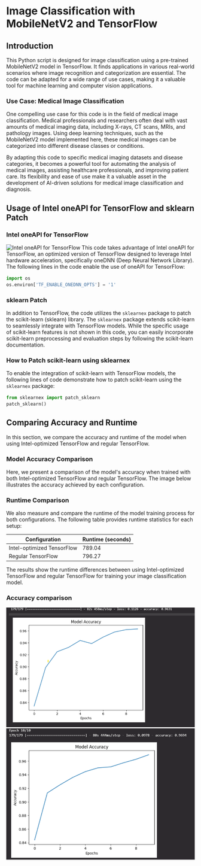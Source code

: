 # Image Classification with MobileNetV2 and TensorFlow

## Introduction

This Python script is designed for image classification using a pre-trained MobileNetV2 model in TensorFlow. It finds applications in various real-world scenarios where image recognition and categorization are essential. The code can be adapted for a wide range of use cases, making it a valuable tool for machine learning and computer vision applications.

### Use Case: Medical Image Classification

One compelling use case for this code is in the field of medical image classification. Medical professionals and researchers often deal with vast amounts of medical imaging data, including X-rays, CT scans, MRIs, and pathology images. Using deep learning techniques, such as the MobileNetV2 model implemented here, these medical images can be categorized into different disease classes or conditions.

By adapting this code to specific medical imaging datasets and disease categories, it becomes a powerful tool for automating the analysis of medical images, assisting healthcare professionals, and improving patient care. Its flexibility and ease of use make it a valuable asset in the development of AI-driven solutions for medical image classification and diagnosis.

## Usage of Intel oneAPI for TensorFlow and sklearn Patch

### Intel oneAPI for TensorFlow
![Intel oneAPI for TensorFlow](https://user-images.githubusercontent.com/104119642/225605322-bf599380-9eea-4a8c-beb8-0b4ec467efd9.png)
This code takes advantage of Intel oneAPI for TensorFlow, an optimized version of TensorFlow designed to leverage Intel hardware acceleration, specifically oneDNN (Deep Neural Network Library). The following lines in the code enable the use of oneAPI for TensorFlow:

```python
import os
os.environ['TF_ENABLE_ONEDNN_OPTS'] = '1'
```
### sklearn Patch

In addition to TensorFlow, the code utilizes the `sklearnex` package to patch the scikit-learn (sklearn) library. The `sklearnex` package extends scikit-learn to seamlessly integrate with TensorFlow models. While the specific usage of scikit-learn features is not shown in this code, you can easily incorporate scikit-learn preprocessing and evaluation steps by following the scikit-learn documentation.

### How to Patch scikit-learn using sklearnex

To enable the integration of scikit-learn with TensorFlow models, the following lines of code demonstrate how to patch scikit-learn using the `sklearnex` package:

```python
from sklearnex import patch_sklearn
patch_sklearn()
```
## Comparing Accuracy and Runtime

In this section, we compare the accuracy and runtime of the model when using Intel-optimized TensorFlow and regular TensorFlow.

### Model Accuracy Comparison

Here, we present a comparison of the model's accuracy when trained with both Intel-optimized TensorFlow and regular TensorFlow. The image below illustrates the accuracy achieved by each configuration.


### Runtime Comparison

We also measure and compare the runtime of the model training process for both configurations. The following table provides runtime statistics for each setup:

| Configuration            | Runtime (seconds) |
|--------------------------|--------------------|
| Intel-optimized TensorFlow | 789.04               |
| Regular TensorFlow        | 796.27               |

The results show the runtime differences between using Intel-optimized TensorFlow and regular TensorFlow for training your image classification model.

### Accuracy comparison

<img src='https://github.com/balasuriyaranganathan/brain_tumor_classification/blob/main/1.png'>

<img src='https://github.com/balasuriyaranganathan/brain_tumor_classification/blob/main/2.png'>

